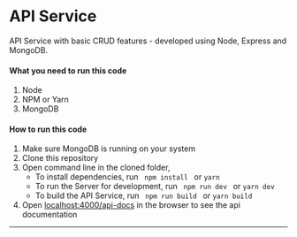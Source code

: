 # API Service

API Service with basic CRUD features - developed using Node, Express and MongoDB.

#### What you need to run this code
1. Node
2. NPM or Yarn 
3. MongoDB

####  How to run this code
1. Make sure MongoDB is running on your system
2. Clone this repository
3. Open command line in the cloned folder,
   - To install dependencies, run ```  npm install  ``` or ``` yarn ```
   - To run the Server for development, run ```  npm run dev  ``` or ``` yarn dev ```
   - To build the API Service, run ```  npm run build  ``` or ``` yarn build ```
4. Open [localhost:4000/api-docs](http://localhost:4000/api-docs) in the browser to see the api documentation
----
 